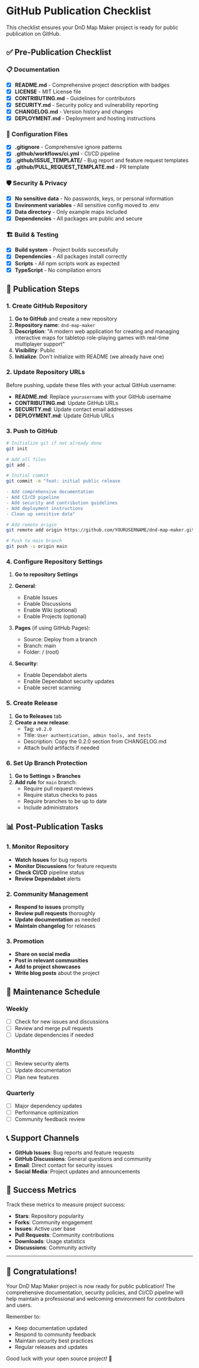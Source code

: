 # GitHub Publication Checklist

This checklist ensures your DnD Map Maker project is ready for public publication on GitHub.

## ✅ Pre-Publication Checklist

### 📋 Documentation
- [x] **README.md** - Comprehensive project description with badges
- [x] **LICENSE** - MIT License file
- [x] **CONTRIBUTING.md** - Guidelines for contributors
- [x] **SECURITY.md** - Security policy and vulnerability reporting
- [x] **CHANGELOG.md** - Version history and changes
- [x] **DEPLOYMENT.md** - Deployment and hosting instructions

### 🔧 Configuration Files
- [x] **.gitignore** - Comprehensive ignore patterns
- [x] **.github/workflows/ci.yml** - CI/CD pipeline
- [x] **.github/ISSUE_TEMPLATE/** - Bug report and feature request templates
- [x] **.github/PULL_REQUEST_TEMPLATE.md** - PR template

### 🛡️ Security & Privacy
- [x] **No sensitive data** - No passwords, keys, or personal information
- [x] **Environment variables** - All sensitive config moved to .env
- [x] **Data directory** - Only example maps included
- [x] **Dependencies** - All packages are public and secure

### 🏗️ Build & Testing
- [x] **Build system** - Project builds successfully
- [x] **Dependencies** - All packages install correctly
- [x] **Scripts** - All npm scripts work as expected
- [x] **TypeScript** - No compilation errors

## 🚀 Publication Steps

### 1. Create GitHub Repository

1. **Go to GitHub** and create a new repository
2. **Repository name**: `dnd-map-maker`
3. **Description**: "A modern web application for creating and managing interactive maps for tabletop role-playing games with real-time multiplayer support"
4. **Visibility**: Public
5. **Initialize**: Don't initialize with README (we already have one)

### 2. Update Repository URLs

Before pushing, update these files with your actual GitHub username:

- **README.md**: Replace `yourusername` with your GitHub username
- **CONTRIBUTING.md**: Update GitHub URLs
- **SECURITY.md**: Update contact email addresses
- **DEPLOYMENT.md**: Update GitHub URLs

### 3. Push to GitHub

```bash
# Initialize git if not already done
git init

# Add all files
git add .

# Initial commit
git commit -m "feat: initial public release

- Add comprehensive documentation
- Add CI/CD pipeline
- Add security and contribution guidelines
- Add deployment instructions
- Clean up sensitive data"

# Add remote origin
git remote add origin https://github.com/YOURUSERNAME/dnd-map-maker.git

# Push to main branch
git push -u origin main
```

### 4. Configure Repository Settings

1. **Go to repository Settings**
2. **General**:
   - Enable Issues
   - Enable Discussions
   - Enable Wiki (optional)
   - Enable Projects (optional)

3. **Pages** (if using GitHub Pages):
   - Source: Deploy from a branch
   - Branch: main
   - Folder: / (root)

4. **Security**:
   - Enable Dependabot alerts
   - Enable Dependabot security updates
   - Enable secret scanning

### 5. Create Release

1. **Go to Releases** tab
2. **Create a new release**:
   - Tag: `v0.2.0`
   - Title: `User authentication, admin tools, and tests`
   - Description: Copy the 0.2.0 section from CHANGELOG.md
   - Attach build artifacts if needed

### 6. Set Up Branch Protection

1. **Go to Settings > Branches**
2. **Add rule** for `main` branch:
   - Require pull request reviews
   - Require status checks to pass
   - Require branches to be up to date
   - Include administrators

## 📊 Post-Publication Tasks

### 1. Monitor Repository

- **Watch Issues** for bug reports
- **Monitor Discussions** for feature requests
- **Check CI/CD** pipeline status
- **Review Dependabot** alerts

### 2. Community Management

- **Respond to issues** promptly
- **Review pull requests** thoroughly
- **Update documentation** as needed
- **Maintain changelog** for releases

### 3. Promotion

- **Share on social media**
- **Post in relevant communities**
- **Add to project showcases**
- **Write blog posts** about the project

## 🔄 Maintenance Schedule

### Weekly
- [ ] Check for new issues and discussions
- [ ] Review and merge pull requests
- [ ] Update dependencies if needed

### Monthly
- [ ] Review security alerts
- [ ] Update documentation
- [ ] Plan new features

### Quarterly
- [ ] Major dependency updates
- [ ] Performance optimization
- [ ] Community feedback review

## 📞 Support Channels

- **GitHub Issues**: Bug reports and feature requests
- **GitHub Discussions**: General questions and community
- **Email**: Direct contact for security issues
- **Social Media**: Project updates and announcements

## 🎯 Success Metrics

Track these metrics to measure project success:

- **Stars**: Repository popularity
- **Forks**: Community engagement
- **Issues**: Active user base
- **Pull Requests**: Community contributions
- **Downloads**: Usage statistics
- **Discussions**: Community activity

---

## 🎉 Congratulations!

Your DnD Map Maker project is now ready for public publication! The comprehensive documentation, security policies, and CI/CD pipeline will help maintain a professional and welcoming environment for contributors and users.

Remember to:
- Keep documentation updated
- Respond to community feedback
- Maintain security best practices
- Regular releases and updates

Good luck with your open source project! 🚀
